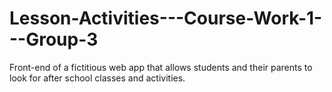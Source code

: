 # Lesson-Activities---Course-Work-1---Group-3
Front-end of a fictitious web app that allows students and their parents to look for after school classes and activities.
